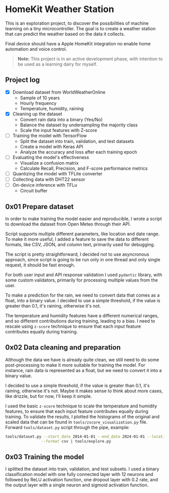 HomeKit Weather Station
=======================

This is an exploration project, to discover the possibilities of machine learning 
on a tiny microcontroller. The goal is to create a weather station that can predict
the weather based on the data it collects. 

Final device should have a Apple HomeKit integration no enable home automation and
voice control.

> **Note:** This project is in an active development phase, with intention to be 
> used as a learning dairy for myself.

## Project log

- [X] Download dataset from WorldWeatherOnline
    - Sample of 10 years 
    - Hourly frequency
    - Temperature, humidity, raining
- [X] Cleaning up the dataset
	- Convert rain data into a binary (Yes/No)
	- Balance the dataset by undersampling the majority class
	- Scale the input features with Z-score
- [ ] Training the model with TensorFlow 
	- Split the dataset into train, validation, and test datasets
	- Create a model with Keras API
	- Analyze the accuracy and loss after each training epoch
- [ ] Evaluating the model's effectiveness 
	- Visualize a confusion matrix
	- Calculate Recall, Precision, and F-score performance metrics
- [ ] Quantizing the model with TFLite converter
- [ ] Collecting data with DHT22 sensor
- [ ] On-device inference with TFLu
	- Circuit buffer 

## 0x01 Prepare dataset

In order to make training the model easier and reproducible, I wrote a script
to download the dataset from Open Meteo through their API. 

Script supports multiple different parameters, like location and date range.
To make it more useful, I added a feature to save the data to different formats,
like CSV, JSON, and column text, primarily used for debugging.

The script is pretty straightforward, I decided not to use asyncronous approach,
since script is going to be run only in one thread and only single request, it 
should be fast enough.

For both user input and API response validation I used `pydantic` library, with
some custom validators, primarily for processing multiple values from the user.

To make a prediction for the rain, we need to convert data that comes as a float,
into a binary value. I decided to use a simple threshold, if the value is greater
than 0.1, it's raining, otherwise it's not.

The temperature and humidity features have a different numerical ranges, and so 
different contributions during training, leading to a bias. I need to rescale using 
`z-score` technique to ensure that each input feature contributes equally during training.

## 0x02 Data cleaning and preparation

Although the data we have is already quite clean, we still need to do some
post-processing to make it more suitable for training the model. For instance, 
rain data is represented as a float, but we need to convert it into a binary
value.

I decided to use a simple threshold, if the value is greater than 0.1, it's
raining, otherwise it's not. Maybe it makes sense to think about more cases,
like drizzle, but for now, I'll keep it simple.

I used the basic `z-score` technique to scale the temperature and humidity features,
to ensure that each input feature contributes equally during training. To validate the
results, I plotted the histograms of the original and scaled data that can be found in
`tools/zscore_visualization.py` file. Forward `tools/dataset.py` script through the
pipe, example:

```sh
tools/dataset.py --start_date 2014-01-01 --end_date 2024-01-01 --location amsterdam \
                --format csv | tools/explore.py
```
## 0x03 Training the model

I splitted the dataset into train, validation, and test subsets. I used a binary classification
model with one fully connected layer with 12 neurons and followed by ReLU activation function,
one dropout layer with 0.2 rate, and the output layer with a single neuron and sigmoid activation
function.
